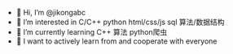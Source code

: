 - 👋 Hi, I’m @jikongabc
- 👀 I’m interested in C/C++ python html/css/js sql 算法/数据结构
- 🌱 I’m currently learning C++ 算法 python爬虫
- 💞️ I want to actively learn from and cooperate with everyone


<!---
jikongabc/jikongabc is a ✨ special ✨ repository because its `README.md` (this file) appears on your GitHub profile.
You can click the Preview link to take a look at your changes.
--->
